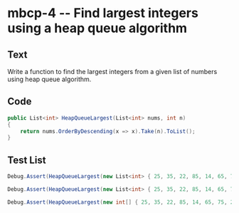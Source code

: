 # mbcp-4 -- Find largest integers using a heap queue algorithm

## Text

Write a function to find the largest integers from a given list of numbers using heap queue algorithm.

## Code

```csharp
public List<int> HeapQueueLargest(List<int> nums, int n) 
{
    return nums.OrderByDescending(x => x).Take(n).ToList();
}
```

## Test List

```csharp
Debug.Assert(HeapQueueLargest(new List<int> { 25, 35, 22, 85, 14, 65, 75, 22, 58 }, 3).SequenceEqual(new List<int> { 85, 75, 65 }));
```

```csharp
Debug.Assert(HeapQueueLargest(new List<int> { 25, 35, 22, 85, 14, 65, 75, 22, 58 }, 2).SequenceEqual(new List<int> { 85, 75 }));
```

```csharp
Debug.Assert(HeapQueueLargest(new int[] { 25, 35, 22, 85, 14, 65, 75, 22, 58 }, 5).SequenceEqual(new int[] { 85, 75, 65, 58, 35 }));
```
